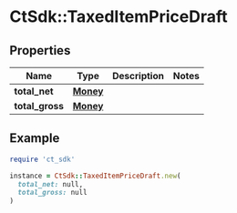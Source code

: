 # CtSdk::TaxedItemPriceDraft

## Properties

| Name | Type | Description | Notes |
| ---- | ---- | ----------- | ----- |
| **total_net** | [**Money**](Money.md) |  |  |
| **total_gross** | [**Money**](Money.md) |  |  |

## Example

```ruby
require 'ct_sdk'

instance = CtSdk::TaxedItemPriceDraft.new(
  total_net: null,
  total_gross: null
)
```

